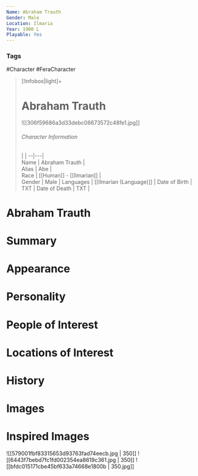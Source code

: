 ```yaml
---
Name: Abraham Trauth  
Gender: Male
Location: Ilmaria
Year: 1900 L
Playable: Yes
---
```


### Tags
#Character #FeraCharacter 

> [!infobox|light]+  
> # Abraham Trauth  
> ![[306f59686a3d33debc06673572c48fe1.jpg]]
> ###### Character Information
>  |   |
> --|---|  
> Name | Abraham Trauth |  
> Alias | Abe |  
> Race | [[Human]] - [[Ilmarian]] |  
> Gender | Male |
> Languages | [[Ilmarian (Language)]] |
> Date of Birth | TXT |
> Date of Death | TXT |

# Abraham Trauth

# Summary

# Appearance

# Personality

# People of Interest

# Locations of Interest

# History

# Images

# Inspired Images
![[579001fbf83315653d93763fad74eecb.jpg | 350]]
![[6443f7bebd7fc1fd002354ea8619c361.jpg | 350]]
![[bfdc015171cbe45bf633a74668e1800b | 350.jpg]]